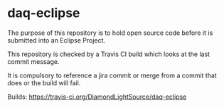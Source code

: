 # daq-eclipse

The purpose of this repository is to hold open source code before it is submitted into an Eclipse Project.

This repository is checked by a Travis CI build which looks at the last commit message.

It is compulsory to reference a jira commit or merge from a commit that does or the build will fail.

Builds: https://travis-ci.org/DiamondLightSource/daq-eclipse
